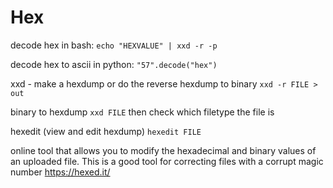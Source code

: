# Hex
decode hex in bash:
`echo "HEXVALUE" | xxd -r -p`

decode hex to ascii in python:
`"57".decode("hex")`

xxd - make a hexdump or do the reverse
hexdump to binary
`xxd -r FILE > out`

binary to hexdump
`xxd FILE`
then check which filetype the file is

hexedit (view and edit hexdump)
`hexedit FILE`

online tool that allows you to modify the hexadecimal and binary values of an uploaded file. This is a good tool for correcting files with a corrupt magic number
https://hexed.it/